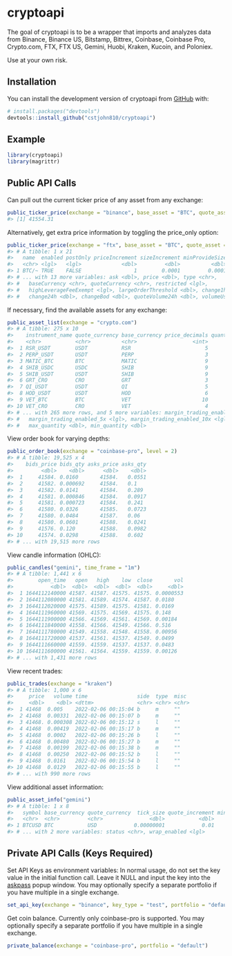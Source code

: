 
<!-- README.md is generated from README.Rmd. Please edit that file -->

# cryptoapi

<!-- badges: start -->
<!-- badges: end -->

The goal of cryptoapi is to be a wrapper that imports and analyzes data
from Binance, Binance US, Bitstamp, Bittrex, Coinbase, Coinbase Pro,
Crypto.com, FTX, FTX US, Gemini, Huobi, Kraken, Kucoin, and Poloniex.

Use at your own risk.

## Installation

You can install the development version of cryptoapi from
[GitHub](https://github.com/) with:

``` r
# install.packages("devtools")
devtools::install_github("cstjohn810/cryptoapi")
```

## Example

``` r
library(cryptoapi)
library(magrittr)
```

## Public API Calls

Can pull out the current ticker price of any asset from any exchange:

``` r
public_ticker_price(exchange = "binance", base_asset = "BTC", quote_asset = "USD")
#> [1] 41554.31
```

Alternatively, get extra price information by toggling the price\_only
option:

``` r
public_ticker_price(exchange = "ftx", base_asset = "BTC", quote_asset = "USD", price_only = FALSE)
#> # A tibble: 1 x 21
#>   name  enabled postOnly priceIncrement sizeIncrement minProvideSize  last   bid
#>   <chr> <lgl>   <lgl>             <dbl>         <dbl>          <dbl> <dbl> <dbl>
#> 1 BTC/~ TRUE    FALSE                 1        0.0001         0.0001 41574 41576
#> # ... with 13 more variables: ask <dbl>, price <dbl>, type <chr>,
#> #   baseCurrency <chr>, quoteCurrency <chr>, restricted <lgl>,
#> #   highLeverageFeeExempt <lgl>, largeOrderThreshold <dbl>, change1h <dbl>,
#> #   change24h <dbl>, changeBod <dbl>, quoteVolume24h <dbl>, volumeUsd24h <dbl>
```

If necessary, find the available assets for any exchange:

``` r
public_asset_list(exchange = "crypto.com")
#> # A tibble: 275 x 10
#>    instrument_name quote_currency base_currency price_decimals quantity_decimals
#>    <chr>           <chr>          <chr>                  <int>             <int>
#>  1 RSR_USDT        USDT           RSR                        5                 1
#>  2 PERP_USDT       USDT           PERP                       3                 3
#>  3 MATIC_BTC       BTC            MATIC                      9                 0
#>  4 SHIB_USDC       USDC           SHIB                       9                 0
#>  5 SHIB_USDT       USDT           SHIB                       9                 0
#>  6 GRT_CRO         CRO            GRT                        3                 2
#>  7 QI_USDT         USDT           QI                         5                 1
#>  8 HOD_USDT        USDT           HOD                        6                 0
#>  9 VET_BTC         BTC            VET                       10                 0
#> 10 VET_CRO         CRO            VET                        4                 0
#> # ... with 265 more rows, and 5 more variables: margin_trading_enabled <lgl>,
#> #   margin_trading_enabled_5x <lgl>, margin_trading_enabled_10x <lgl>,
#> #   max_quantity <dbl>, min_quantity <dbl>
```

View order book for varying depths:

``` r
public_order_book(exchange = "coinbase-pro", level = 2)
#> # A tibble: 19,525 x 4
#>    bids_price bids_qty asks_price asks_qty
#>         <dbl>    <dbl>      <dbl>    <dbl>
#>  1     41584. 0.0160       41584.   0.0551
#>  2     41582. 0.000692     41584.   0.1   
#>  3     41582. 0.0141       41584.   0.289 
#>  4     41581. 0.000846     41584.   0.0917
#>  5     41581. 0.000723     41584.   0.241 
#>  6     41580. 0.0326       41585.   0.0723
#>  7     41580. 0.0484       41587.   0.06  
#>  8     41580. 0.0601       41588.   0.0241
#>  9     41576. 0.120        41588.   0.0982
#> 10     41574. 0.0298       41588.   0.602 
#> # ... with 19,515 more rows
```

View candle information (OHLC):

``` r
public_candles("gemini", time_frame = "1m")
#> # A tibble: 1,441 x 6
#>        open_time   open   high    low  close       vol
#>            <dbl>  <dbl>  <dbl>  <dbl>  <dbl>     <dbl>
#>  1 1644112140000 41587. 41587. 41575. 41575. 0.0000553
#>  2 1644112080000 41581. 41589. 41574. 41587. 0.0180   
#>  3 1644112020000 41575. 41589. 41575. 41581. 0.0169   
#>  4 1644111960000 41569. 41575. 41569. 41575. 0.148    
#>  5 1644111900000 41566. 41569. 41561. 41569. 0.00184  
#>  6 1644111840000 41558. 41566. 41549. 41566. 0.516    
#>  7 1644111780000 41549. 41558. 41548. 41558. 0.00956  
#>  8 1644111720000 41537. 41561. 41537. 41549. 0.0499   
#>  9 1644111660000 41559. 41559. 41537. 41537. 0.0483   
#> 10 1644111600000 41561. 41564. 41559. 41559. 0.00126  
#> # ... with 1,431 more rows
```

View recent trades:

``` r
public_trades(exchange = "kraken")
#> # A tibble: 1,000 x 6
#>     price   volume time                side  type  misc 
#>     <dbl>    <dbl> <dttm>              <chr> <chr> <chr>
#>  1 41468  0.005    2022-02-06 00:15:04 b     m     ""   
#>  2 41468  0.00331  2022-02-06 00:15:07 b     m     ""   
#>  3 41468. 0.000308 2022-02-06 00:15:12 s     l     ""   
#>  4 41468  0.00419  2022-02-06 00:15:17 b     m     ""   
#>  5 41468  0.0002   2022-02-06 00:15:26 b     l     ""   
#>  6 41468  0.00480  2022-02-06 00:15:27 b     m     ""   
#>  7 41468  0.00199  2022-02-06 00:15:38 b     m     ""   
#>  8 41468  0.00250  2022-02-06 00:15:52 b     l     ""   
#>  9 41468  0.0161   2022-02-06 00:15:54 b     l     ""   
#> 10 41468  0.0129   2022-02-06 00:15:55 b     l     ""   
#> # ... with 990 more rows
```

View additional asset information:

``` r
public_asset_info("gemini")
#> # A tibble: 1 x 8
#>   symbol base_currency quote_currency  tick_size quote_increment min_order_size
#>   <chr>  <chr>         <chr>               <dbl>           <dbl>          <dbl>
#> 1 BTCUSD BTC           USD            0.00000001            0.01        0.00001
#> # ... with 2 more variables: status <chr>, wrap_enabled <lgl>
```

## Private API Calls (Keys Required)

Set API Keys as environment variables: In normal usage, do not set the
key value in the initial function call. Leave it NULL and input the key
into the [askpass](https://rdrr.io/cran/askpass/man/askpass.html) popup
window. You may optionally specify a separate portfolio if you have
multiple in a single exchange.

``` r
set_api_key(exchange = "binance", key_type = "test", portfolio = "default")
```

Get coin balance. Currently only coinbase-pro is supported. You may
optionally specify a separate portfolio if you have multiple in a single
exchange.

``` r
private_balance(exchange = "coinbase-pro", portfolio = "default")
```
